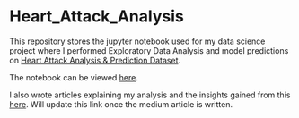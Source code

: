 # Heart_Attack_Analysis
This repository stores the jupyter notebook used for my data science project where I performed Exploratory Data Analysis and model predictions on [Heart Attack Analysis & Prediction Dataset](https://www.kaggle.com/datasets/rashikrahmanpritom/heart-attack-analysis-prediction-dataset).

The notebook can be viewed [here]([https://www.kaggle.com/code/vraghubir/ipl-batting-and-bowling-analysis-2016-2022](https://www.kaggle.com/code/vraghubir/heart-attack-analysis)). 

I also wrote articles explaining my analysis and the insights gained from this [here](). Will update this link once the medium article is written.
